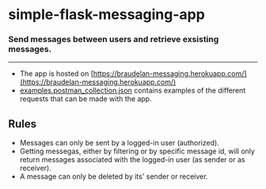 # simple-flask-messaging-app
### Send messages between users and retrieve exsisting messages.

---
* The app is hosted on [https://braudelan-messaging.herokuapp.com/](https://braudelan-messaging.herokuapp.com/)
* [examples.postman_collection.json](examples.postman_collection.json) contains examples of the different requests that can be made with the app.

## Rules
* Messages can only be sent by a logged-in user (authorized).
* Getting messegas, either by filtering or by specific message id, will only return messages associated with the logged-in user (as sender or as receiver).
* A message can only be deleted by its' sender or receiver.


